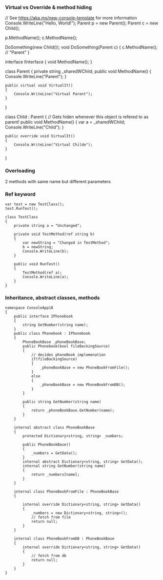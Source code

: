 


### Virtual vs Override & method hiding
// See https://aka.ms/new-console-template for more information
Console.WriteLine("Hello, World!");
Parent p = new Parent();
Parent c = new Child();

p.MethodName();
c.MethodName();

DoSomething(new Child());
void DoSomething(Parent c)
{
    c.MethodName(); // "Parent"
}

interface IInterface
{
    void MethodName();
}




class Parent
{
    private string _sharedWChild;
    public void MethodName()
    {
        Console.WriteLine("Parent");
    }

    public virtual void VirtualIt()
    {
        Console.WriteLine("Virtual Parent");
    }
}


class Child : Parent
{
    // Gets hiden whenever this object is refered to as parent!
    public void MethodName()
    {
        var a = _sharedWChild;
        Console.WriteLine("Child");
    }

    public override void VirtualIt()
    {
        Console.WriteLine("Virtual Childe");
    }
}


### Overloading
2 methods with same name but different parameters

### Ref keyword
```
var test = new TestClass();
test.RunTest();

class TestClass
{
    private string a = "Unchanged";

    private void TestMethod(ref string b)
    {
        var newString = "Changed in TestMethod";
        b = newString;
        Console.WriteLine(b);
    }

    public void RunTest()
    {
        TestMethod(ref a);
        Console.WriteLine(a);
    }
}
```
### Inheritance, abstract classes, methods
```
namespace ConsoleApp18
{
    public interface IPhonebook
    {
        string GetNumber(string name);
    }
    public class Phonebook : IPhonebook
    {
        PhoneBookBase _phoneBookBase;
        public Phonebook(bool fileBackingSource)
        {
            // decides phoneBook implemenation
            if(fileBackingSource)
            {
                _phoneBookBase = new PhoneBookFromFile();
            }
            else
            {
                _phoneBookBase = new PhoneBookFromDB();
            }
        }

        public string GetNumber(string name)
        {
            return _phoneBookBase.GetNumber(name);
        }
    }

    internal abstract class PhoneBookBase
    {
        protected Dictionary<string, string> _numbers;

        public PhoneBookBase()
        {
            _numbers = GetData();
        }
        internal abstract Dictionary<string, string> GetData();
        internal string GetNumber(string name)
        {
            return _numbers[name];
        }
    }

    internal class PhoneBookFromFile : PhoneBookBase
    {

        internal override Dictionary<string, string> GetData()
        {
            _numbers = new Dictionary<string, string>();
            // fetch from file
            return null;
        }
    }

    internal class PhoneBookFromDB : PhoneBookBase
    {
        internal override Dictionary<string, string> GetData()
        {
            // fetch from db
            return null;
        }
    }
}
```
